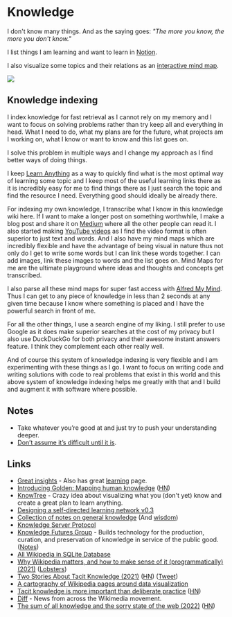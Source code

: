 # Knowledge

I don't know many things. And as the saying goes: _"The more you know, the more you don't know."_

I list things I am learning and want to learn in [Notion](https://www.notion.so/Learn-05c0eac7be904e0da89cd8a3bf7ab509).

I also visualize some topics and their relations as an [interactive mind map](https://my.mindnode.com/fFxApNMuV2GmAzkBYxcD5quSFBM5wevdSMcRTz7H#1464.4,-1059.5,0).

![](https://i.imgur.com/3UXdzco.png)

## Knowledge indexing

I index knowledge for fast retrieval as I cannot rely on my memory and I want to focus on solving problems rather than try keep all and everything in head. What I need to do, what my plans are for the future, what projects am I working on, what I know or want to know and this list goes on.

I solve this problem in multiple ways and I change my approach as I find better ways of doing things.

I keep [Learn Anything](https://learn-anything.xyz/) as a way to quickly find what is the most optimal way of learning some topic and I keep most of the useful learning links there as it is incredibly easy for me to find things there as I just search the topic and find the resource I need. Everything good should ideally be already there.

For indexing my own knowledge, I transcribe what I know in this knowledge wiki here. If I want to make a longer post on something worthwhile, I make a blog post and share it on [Medium](https://medium.com/@nikitavoloboev) where all the other people can read it. I also started making [YouTube videos](https://www.youtube.com/channel/UCEKqrUfr_FMKIO9XSJS4vDw) as I find the video format is often superior to just text and words. And I also have my mind maps which are incredibly flexible and have the advantage of being visual in nature thus not only do I get to write some words but I can link these words together. I can add images, link these images to words and the list goes on. Mind Maps for me are the ultimate playground where ideas and thoughts and concepts get transcribed.

I also parse all these mind maps for super fast access with [Alfred My Mind](https://github.com/nikitavoloboev/alfred-my-mind). Thus I can get to any piece of knowledge in less than 2 seconds at any given time because I know where something is placed and I have the powerful search in front of me.

For all the other things, I use a search engine of my liking. I still prefer to use Google as it does make superior searches at the cost of my privacy but I also use DuckDuckGo for both privacy and their awesome instant answers feature. I think they complement each other really well.

And of course this system of knowledge indexing is very flexible and I am experimenting with these things as I go. I want to focus on writing code and writing solutions with code to real problems that exist in this world and this above system of knowledge indexing helps me greatly with that and I build and augment it with software where possible.

## Notes

- Take whatever you’re good at and just try to push your understanding deeper.
- [Don’t assume it’s difficult until it is](https://news.ycombinator.com/item?id=10872970).

## Links

- [Great insights](https://wiki.xxiivv.com/#knowledge) - Also has great [learning](https://wiki.xxiivv.com/#glossary) page.
- [Introducing Golden: Mapping human knowledge](https://news.ycombinator.com/item?id=19790912) ([HN](https://news.ycombinator.com/item?id=19790912))
- [KnowTree](https://github.com/ErikBjare/KnowTree) - Crazy idea about visualizing what you (don't yet) know and create a great plan to learn anything.
- [Designing a self-directed learning network v0.3](https://medium.com/the-experimental-year/designing-a-self-directed-learning-network-v0-3-8a8a990d0bfe)
- [Collection of notes on general knowledge](https://wiki.xxiivv.com/site/knowledge.html) (And [wisdom](https://wiki.xxiivv.com/site/wisdom.html))
- [Knowledge Server Protocol](https://github.com/inkandswitch/ksp)
- [Knowledge Futures Group](https://www.knowledgefutures.org/) - Builds technology for the production, curation, and preservation of knowledge in service of the public good. ([Notes](https://notes.knowledgefutures.org/))
- [All Wikipedia in SQLite Database](https://www.reddit.com/r/DataHoarder/comments/mlc9gv/updated_ive_saved_all_of_wikipedia_into_a_sqlite/)
- [Why Wikipedia matters, and how to make sense of it (programmatically) (2021)](https://zverok.github.io/blog/2021-10-19-wikipedia.html) ([Lobsters](https://lobste.rs/s/mbd6le/why_wikipedia_matters_how_make_sense_it))
- [Two Stories About Tacit Knowledge (2021)](https://www.strangeloopcanon.com/p/two-stories-about-tacit-knowledge) ([HN](https://news.ycombinator.com/item?id=29069928)) ([Tweet](https://twitter.com/matthewclifford/status/1459217815853051906))
- [A cartography of Wikipedia pages around data visualization](https://www.sigmajs.org/demo/index.html)
- [Tacit knowledge is more important than deliberate practice](https://commoncog.com/blog/tacit-knowledge-is-a-real-thing/) ([HN](https://news.ycombinator.com/item?id=29531947))
- [Diff](https://diff.wikimedia.org/) - News from across the Wikimedia movement.
- [The sum of all knowledge and the sorry state of the web (2022)](https://christianheilmann.com/2022/08/29/the-sum-of-all-knowledge/) ([HN](https://news.ycombinator.com/item?id=32948506))
